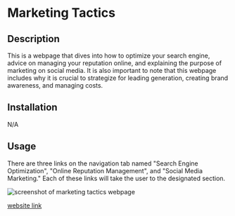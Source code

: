 # Marketing Tactics

## Description

This is a webpage that dives into how to optimize your search engine, advice on managing your reputation online, and explaining the purpose of marketing on social media. It is also important to note that this webpage includes why it is crucial to strategize for leading generation, creating brand awareness, and managing costs.

## Installation

N/A

## Usage

There are three links on the navigation tab named "Search Engine Optimization", "Online Reputation Management", and "Social Media Marketing." Each of these links will take the user to the designated section.

![screenshot of marketing tactics webpage](/assets/images/screenshot.png)

[website link](https://gkaramanis1.github.io/marketing-tactics/)

